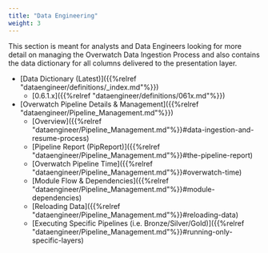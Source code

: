 ```yaml
---
title: "Data Engineering"
weight: 3
---
```


This section is meant for analysts and Data Engineers looking for more detail on managing the Overwatch 
Data Ingestion Process and also contains the data dictionary for all columns delivered to the presentation layer.

* [Data Dictionary (Latest)]({{%relref "dataengineer/definitions/_index.md"%}})
    * [0.6.1.x]({{%relref "dataengineer/definitions/061x.md"%}}) 
* [Overwatch Pipeline Details & Management]({{%relref "dataengineer/Pipeline_Management.md"%}})
  * [Overview]({{%relref "dataengineer/Pipeline_Management.md"%}}#data-ingestion-and-resume-process)
  * [Pipeline Report (PipReport)]({{%relref "dataengineer/Pipeline_Management.md"%}}#the-pipeline-report)
  * [Overwatch Pipeline Time]({{%relref "dataengineer/Pipeline_Management.md"%}}#overwatch-time)
  * [Module Flow & Dependencies]({{%relref "dataengineer/Pipeline_Management.md"%}}#module-dependencies)
  * [Reloading Data]({{%relref "dataengineer/Pipeline_Management.md"%}}#reloading-data)
  * [Executing Specific Pipelines (i.e. Bronze/Silver/Gold)]({{%relref "dataengineer/Pipeline_Management.md"%}}#running-only-specific-layers)